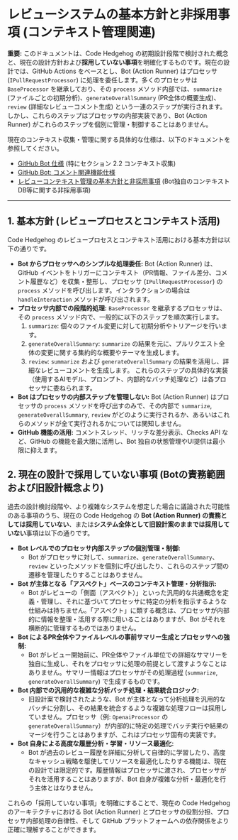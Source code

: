 # レビューシステムの基本方針と非採用事項 (コンテキスト管理関連)

**重要:** このドキュメントは、Code Hedgehog の初期設計段階で検討された概念と、現在の設計方針および**採用していない事項**を明確化するものです。現在の設計では、GitHub Actions をベースとし、Bot (Action Runner) はプロセッサ (`IPullRequestProcessor`) に処理を委任します。多くのプロセッサは `BaseProcessor` を継承しており、その `process` メソッド内部では、`summarize` (ファイルごとの初期分析)、`generateOverallSummary` (PR全体の概要生成)、`review` (詳細なレビューコメント生成) という一連のステップが実行されます。しかし、これらのステップはプロセッサの内部実装であり、Bot (Action Runner) がこれらのステップを個別に管理・制御することはありません。

現在のコンテキスト収集・管理に関する具体的な仕様は、以下のドキュメントを参照してください。
-   [GitHub Bot 仕様](../../project-specs/05.github-bot/overview.md) (特にセクション 2.2 コンテキスト収集)
-   [GitHub Bot: コメント関連機能仕様](../../project-specs/05.github-bot/comment-chain-features.md)
-   [レビューコンテキスト管理の基本方針と非採用事項](./review-context.md) (Bot独自のコンテキストDB等に関する非採用事項)

---

## 1. 基本方針 (レビュープロセスとコンテキスト活用)

Code Hedgehog のレビュープロセスとコンテキスト活用における基本方針は以下の通りです。

-   **Bot からプロセッサへのシンプルな処理委任:** Bot (Action Runner) は、GitHub イベントをトリガーにコンテキスト（PR情報、ファイル差分、コメント履歴など）を収集・整形し、プロセッサ (`IPullRequestProcessor`) の `process` メソッドを呼び出します。インタラクションの場合は `handleInteraction` メソッドが呼び出されます。
-   **プロセッサ内部での段階的処理:** `BaseProcessor` を継承するプロセッサは、その `process` メソッド内で、一般的に以下のステップを順次実行します。
    1.  `summarize`: 個々のファイル変更に対して初期分析やトリアージを行います。
    2.  `generateOverallSummary`: `summarize` の結果を元に、プルリクエスト全体の変更に関する集約的な概要やテーマを生成します。
    3.  `review`: `summarize` および `generateOverallSummary` の結果を活用し、詳細なレビューコメントを生成します。
    これらのステップの具体的な実装（使用するAIモデル、プロンプト、内部的なバッチ処理など）は各プロセッサに委ねられます。
-   **Bot はプロセッサの内部ステップを管理しない:** Bot (Action Runner) はプロセッサの `process` メソッドを呼び出すのみで、その内部で `summarize`, `generateOverallSummary`, `review` がどのように実行されるか、あるいはこれらのメソッドが全て実行されるかについては関知しません。
-   **GitHub 機能の活用:** コメントスレッド、リッチな差分表示、Checks API など、GitHub の機能を最大限に活用し、Bot 独自の状態管理やUI提供は最小限に抑えます。

## 2. 現在の設計で採用していない事項 (Botの責務範囲および旧設計概念より)

過去の設計検討段階や、より複雑なシステムを想定した場合に議論された可能性のある事項のうち、現在の Code Hedgehog の **Bot (Action Runner) の責務としては採用していない**、または**システム全体として旧設計案のままでは採用していない**事項は以下の通りです。

-   **Bot レベルでのプロセッサ内部ステップの個別管理・制御:**
    -   Bot がプロセッサに対して、`summarize`、`generateOverallSummary`、`review` といったメソッドを個別に呼び出したり、これらのステップ間の遷移を管理したりすることはありません。
-   **Bot が主体となる「アスペクト」ベースのコンテキスト管理・分析指示:**
    -   Bot がレビューの「側面（アスペクト）」といった汎用的な共通概念を定義・管理し、それに基づいてプロセッサに特定の分析を指示するような仕組みは持ちません。「アスペクト」に類する概念は、プロセッサが内部的に情報を整理・活用する際に用いることはありますが、Bot がそれを横断的に管理するものではありません。
-   **Bot によるPR全体やファイルレベルの事前サマリー生成とプロセッサへの強制:**
    -   Bot がレビュー開始前に、PR全体やファイル単位での詳細なサマリーを独自に生成し、それをプロセッサに処理の前提として渡すようなことはありません。サマリー情報はプロセッサがその処理過程 (`summarize`, `generateOverallSummary`) で生成するものです。
-   **Bot 内部での汎用的な複雑な分析バッチ処理・結果統合ロジック:**
    -   旧設計案で検討されたような、Bot が主体となって分析処理を汎用的なバッチに分割し、その結果を統合するような複雑な処理フローは採用していません。プロセッサ（例: `OpenaiProcessor` の `generateOverallSummary`）が内部的に特定の処理でバッチ実行や結果のマージを行うことはありますが、これはプロセッサ固有の実装です。
-   **Bot 自身による高度な履歴分析・学習・リソース最適化:**
    -   Bot が過去のレビュー履歴を詳細に分析して自律的に学習したり、高度なキャッシュ戦略を駆使してリソースを最適化したりする機能は、現在の設計では限定的です。履歴情報はプロセッサに渡され、プロセッサがそれを活用することはありますが、Bot 自身が複雑な分析・最適化を行う主体とはなりません。

これらの「採用していない事項」を明確にすることで、現在の Code Hedgehog のアーキテクチャにおける Bot (Action Runner) とプロセッサの役割分担、プロセッサ内部処理の自律性、そして GitHub プラットフォームへの依存関係をより正確に理解することができます。
